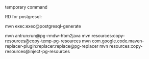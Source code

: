 temporary command

RD for postgresql:

mvn exec:exec@postgresql-generate

mvn antrun:run@pg-rmdw-hbm2java
mvn resources:copy-resources@copy-temp-pg-resources
mvn com.google.code.maven-replacer-plugin:replacer:replace@pg-replacer
mvn resources:copy-resources@inject-pg-resources